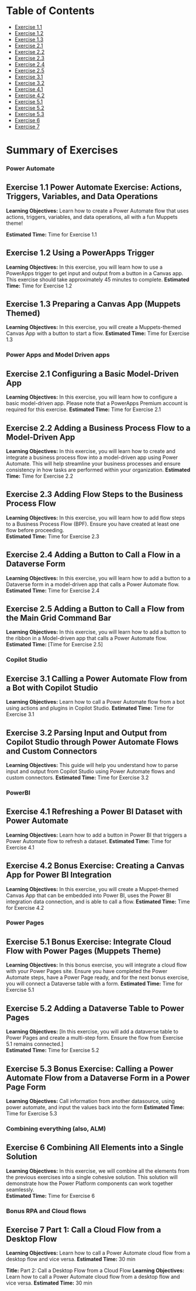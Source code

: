 # Table of Contents

- [Exercise 1.1](#exercise11)
- [Exercise 1.2](#exercise12)
- [Exercise 1.3](#exercise13)
- [Exercise 2.1](#exercise21)
- [Exercise 2.2](#exercise22)
- [Exercise 2.3](#exercise23)
- [Exercise 2.4](#exercise24)
- [Exercise 2.5](#exercise25)
- [Exercise 3.1](#exercise31)
- [Exercise 3.2](#exercise32)
- [Exercise 4.1](#exercise41)
- [Exercise 4.2](#exercise42)
- [Exercise 5.1](#exercise51)
- [Exercise 5.2](#exercise52)
- [Exercise 5.3](#exercise53)
- [Exercise 6](#exercise6)
- [Exercise 7](#exercise7)

# Summary of Exercises

### Power Automate

## Exercise 1.1 Power Automate Exercise: Actions, Triggers, Variables, and Data Operations
**Learning Objectives:** Learn how to create a Power Automate flow that uses actions, triggers, variables, and data operations, all with a fun Muppets theme!

**Estimated Time:** Time for Exercise 1.1

## Exercise 1.2 Using a PowerApps Trigger
**Learning Objectives:** In this exercise, you will learn how to use a PowerApps trigger to get input and output from a button in a Canvas app. This exercise should take approximately 45 minutes to complete.
**Estimated Time:** Time for Exercise 1.2

## Exercise 1.3 Preparing a Canvas App (Muppets Themed)  
**Learning Objectives:** 
In this exercise, you will create a Muppets-themed Canvas App with a button to start a flow.
**Estimated Time:** Time for Exercise 1.3

### Power Apps and Model Driven apps
## Exercise 2.1 Configuring a Basic Model-Driven App
**Learning Objectives:** In this exercise, you will learn how to configure a basic model-driven app. Please note that a PowerApps Premium account is required for this exercise.
**Estimated Time:** Time for Exercise 2.1

## Exercise 2.2 Adding a Business Process Flow to a Model-Driven App  
**Learning Objectives:** In this exercise, you will learn how to create and integrate a business process flow into a model-driven app using Power Automate. This will help streamline your business processes and ensure consistency in how tasks are performed within your organization.
**Estimated Time:** Time for Exercise 2.2

## Exercise 2.3 Adding Flow Steps to the Business Process Flow 
**Learning Objectives:** In this exercise, you will learn how to add flow steps to a Business Process Flow (BPF). Ensure you have created at least one flow before proceeding.  
**Estimated Time:** Time for Exercise 2.3

## Exercise 2.4 Adding a Button to Call a Flow in a Dataverse Form 
**Learning Objectives:** In this exercise, you will learn how to add a button to a Dataverse form in a model-driven app that calls a Power Automate flow. 
**Estimated Time:** Time for Exercise 2.4

## Exercise 2.5 Adding a Button to Call a Flow from the Main Grid Command Bar
**Learning Objectives:** In this exercise, you will learn how to add a button to the ribbon in a Model-driven app that calls a Power Automate flow.
**Estimated Time:** [Time for Exercise 2.5]

### Copilot Studio
## Exercise 3.1 Calling a Power Automate Flow from a Bot with Copilot Studio 
**Learning Objectives:** Learn how to call a Power Automate flow from a bot using actions and plugins in Copilot Studio.
**Estimated Time:** Time for Exercise 3.1

## Exercise 3.2 Parsing Input and Output from Copilot Studio through Power Automate Flows and Custom Connectors
**Learning Objectives:** This guide will help you understand how to parse input and output from Copilot Studio using Power Automate flows and custom connectors.
**Estimated Time:** Time for Exercise 3.2

### PowerBI
## Exercise 4.1 Refreshing a Power BI Dataset with Power Automate
**Learning Objectives:** Learn how to add a button in Power BI that triggers a Power Automate flow to refresh a dataset. 
**Estimated Time:** Time for Exercise 4.1

## Exercise 4.2 Bonus Exercise: Creating a Canvas App for Power BI Integration 
**Learning Objectives:** In this exercise, you will create a Muppet-themed Canvas App that can be embedded into Power BI, uses the Power BI integration data connection, and is able to call a flow.
**Estimated Time:** Time for Exercise 4.2

### Power Pages
## Exercise 5.1 Bonus Exercise: Integrate Cloud Flow with Power Pages (Muppets Theme)
**Learning Objectives:** In this bonus exercise, you will integrate a cloud flow with your Power Pages site. Ensure you have completed the Power Automate steps, have a Power Page ready, and for the next bonus exercise, you will connect a Dataverse table with a form.
**Estimated Time:** Time for Exercise 5.1

## Exercise 5.2 Adding a Dataverse Table to Power Pages
**Learning Objectives:** [In this exercise, you will add a dataverse table to Power Pages and create a multi-step form. Ensure the flow from Exercise 5.1 remains connected.]  
**Estimated Time:** Time for Exercise 5.2

## Exercise 5.3 Bonus Exercise: Calling a Power Automate Flow from a Dataverse Form in a Power Page Form 
**Learning Objectives:** Call information from another datasource, using power automate, and input the values back into the form 
**Estimated Time:** Time for Exercise 5.3

### Combining everything (also, ALM)
## Exercise 6 Combining All Elements into a Single Solution 
**Learning Objectives:** In this exercise, we will combine all the elements from the previous exercises into a single cohesive solution. This solution will demonstrate how the Power Platform components can work together seamlessly.  
**Estimated Time:** Time for Exercise 6

### Bonus RPA and Cloud flows
## Exercise 7 Part 1: Call a Cloud Flow from a Desktop Flow 
**Learning Objectives:** Learn how to call a Power Automate cloud flow from a desktop flow and vice versa.
**Estimated Time:** 30 min

**Title:** Part 2: Call a Desktop Flow from a Cloud Flow 
**Learning Objectives:** Learn how to call a Power Automate cloud flow from a desktop flow and vice versa.
**Estimated Time:** 30 min
